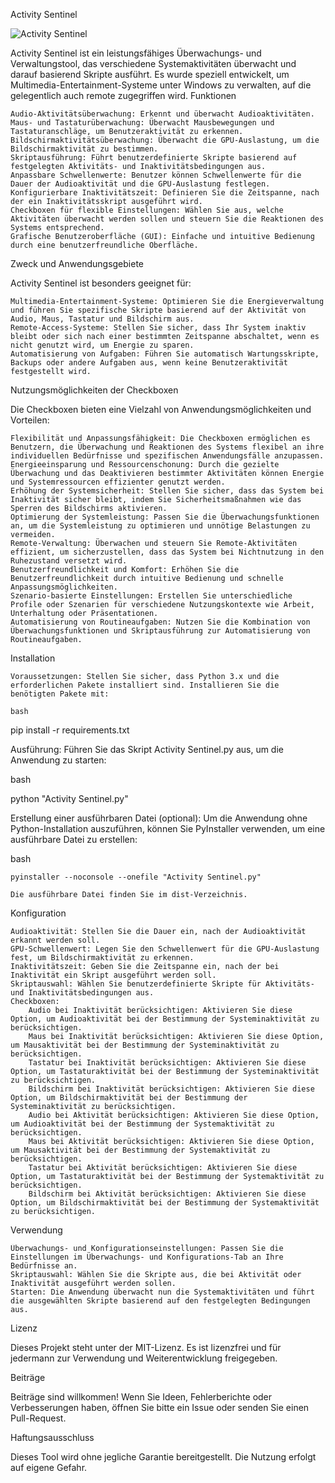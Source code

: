 Activity Sentinel

![Activity Sentinel](https://github.com/user-attachments/assets/bf86386d-b671-4868-bb8b-8309609ac455)

Activity Sentinel ist ein leistungsfähiges Überwachungs- und Verwaltungstool, das verschiedene Systemaktivitäten überwacht und darauf basierend Skripte ausführt. Es wurde speziell entwickelt, um Multimedia-Entertainment-Systeme unter Windows zu verwalten, auf die gelegentlich auch remote zugegriffen wird.
Funktionen

    Audio-Aktivitätsüberwachung: Erkennt und überwacht Audioaktivitäten.
    Maus- und Tastaturüberwachung: Überwacht Mausbewegungen und Tastaturanschläge, um Benutzeraktivität zu erkennen.
    Bildschirmaktivitätsüberwachung: Überwacht die GPU-Auslastung, um die Bildschirmaktivität zu bestimmen.
    Skriptausführung: Führt benutzerdefinierte Skripte basierend auf festgelegten Aktivitäts- und Inaktivitätsbedingungen aus.
    Anpassbare Schwellenwerte: Benutzer können Schwellenwerte für die Dauer der Audioaktivität und die GPU-Auslastung festlegen.
    Konfigurierbare Inaktivitätszeit: Definieren Sie die Zeitspanne, nach der ein Inaktivitätsskript ausgeführt wird.
    Checkboxen für flexible Einstellungen: Wählen Sie aus, welche Aktivitäten überwacht werden sollen und steuern Sie die Reaktionen des Systems entsprechend.
    Grafische Benutzeroberfläche (GUI): Einfache und intuitive Bedienung durch eine benutzerfreundliche Oberfläche.

Zweck und Anwendungsgebiete

Activity Sentinel ist besonders geeignet für:

    Multimedia-Entertainment-Systeme: Optimieren Sie die Energieverwaltung und führen Sie spezifische Skripte basierend auf der Aktivität von Audio, Maus, Tastatur und Bildschirm aus.
    Remote-Access-Systeme: Stellen Sie sicher, dass Ihr System inaktiv bleibt oder sich nach einer bestimmten Zeitspanne abschaltet, wenn es nicht genutzt wird, um Energie zu sparen.
    Automatisierung von Aufgaben: Führen Sie automatisch Wartungsskripte, Backups oder andere Aufgaben aus, wenn keine Benutzeraktivität festgestellt wird.

Nutzungsmöglichkeiten der Checkboxen

Die Checkboxen bieten eine Vielzahl von Anwendungsmöglichkeiten und Vorteilen:

    Flexibilität und Anpassungsfähigkeit: Die Checkboxen ermöglichen es Benutzern, die Überwachung und Reaktionen des Systems flexibel an ihre individuellen Bedürfnisse und spezifischen Anwendungsfälle anzupassen.
    Energieeinsparung und Ressourcenschonung: Durch die gezielte Überwachung und das Deaktivieren bestimmter Aktivitäten können Energie und Systemressourcen effizienter genutzt werden.
    Erhöhung der Systemsicherheit: Stellen Sie sicher, dass das System bei Inaktivität sicher bleibt, indem Sie Sicherheitsmaßnahmen wie das Sperren des Bildschirms aktivieren.
    Optimierung der Systemleistung: Passen Sie die Überwachungsfunktionen an, um die Systemleistung zu optimieren und unnötige Belastungen zu vermeiden.
    Remote-Verwaltung: Überwachen und steuern Sie Remote-Aktivitäten effizient, um sicherzustellen, dass das System bei Nichtnutzung in den Ruhezustand versetzt wird.
    Benutzerfreundlichkeit und Komfort: Erhöhen Sie die Benutzerfreundlichkeit durch intuitive Bedienung und schnelle Anpassungsmöglichkeiten.
    Szenario-basierte Einstellungen: Erstellen Sie unterschiedliche Profile oder Szenarien für verschiedene Nutzungskontexte wie Arbeit, Unterhaltung oder Präsentationen.
    Automatisierung von Routineaufgaben: Nutzen Sie die Kombination von Überwachungsfunktionen und Skriptausführung zur Automatisierung von Routineaufgaben.

Installation

    Voraussetzungen: Stellen Sie sicher, dass Python 3.x und die erforderlichen Pakete installiert sind. Installieren Sie die benötigten Pakete mit:

    bash

pip install -r requirements.txt

Ausführung: Führen Sie das Skript Activity Sentinel.py aus, um die Anwendung zu starten:

bash

python "Activity Sentinel.py"

Erstellung einer ausführbaren Datei (optional): Um die Anwendung ohne Python-Installation auszuführen, können Sie PyInstaller verwenden, um eine ausführbare Datei zu erstellen:

bash

    pyinstaller --noconsole --onefile "Activity Sentinel.py"

    Die ausführbare Datei finden Sie im dist-Verzeichnis.

Konfiguration

    Audioaktivität: Stellen Sie die Dauer ein, nach der Audioaktivität erkannt werden soll.
    GPU-Schwellenwert: Legen Sie den Schwellenwert für die GPU-Auslastung fest, um Bildschirmaktivität zu erkennen.
    Inaktivitätszeit: Geben Sie die Zeitspanne ein, nach der bei Inaktivität ein Skript ausgeführt werden soll.
    Skriptauswahl: Wählen Sie benutzerdefinierte Skripte für Aktivitäts- und Inaktivitätsbedingungen aus.
    Checkboxen:
        Audio bei Inaktivität berücksichtigen: Aktivieren Sie diese Option, um Audioaktivität bei der Bestimmung der Systeminaktivität zu berücksichtigen.
        Maus bei Inaktivität berücksichtigen: Aktivieren Sie diese Option, um Mausaktivität bei der Bestimmung der Systeminaktivität zu berücksichtigen.
        Tastatur bei Inaktivität berücksichtigen: Aktivieren Sie diese Option, um Tastaturaktivität bei der Bestimmung der Systeminaktivität zu berücksichtigen.
        Bildschirm bei Inaktivität berücksichtigen: Aktivieren Sie diese Option, um Bildschirmaktivität bei der Bestimmung der Systeminaktivität zu berücksichtigen.
        Audio bei Aktivität berücksichtigen: Aktivieren Sie diese Option, um Audioaktivität bei der Bestimmung der Systemaktivität zu berücksichtigen.
        Maus bei Aktivität berücksichtigen: Aktivieren Sie diese Option, um Mausaktivität bei der Bestimmung der Systemaktivität zu berücksichtigen.
        Tastatur bei Aktivität berücksichtigen: Aktivieren Sie diese Option, um Tastaturaktivität bei der Bestimmung der Systemaktivität zu berücksichtigen.
        Bildschirm bei Aktivität berücksichtigen: Aktivieren Sie diese Option, um Bildschirmaktivität bei der Bestimmung der Systemaktivität zu berücksichtigen.

Verwendung

    Überwachungs- und Konfigurationseinstellungen: Passen Sie die Einstellungen im Überwachungs- und Konfigurations-Tab an Ihre Bedürfnisse an.
    Skriptauswahl: Wählen Sie die Skripte aus, die bei Aktivität oder Inaktivität ausgeführt werden sollen.
    Starten: Die Anwendung überwacht nun die Systemaktivitäten und führt die ausgewählten Skripte basierend auf den festgelegten Bedingungen aus.

Lizenz

Dieses Projekt steht unter der MIT-Lizenz. Es ist lizenzfrei und für jedermann zur Verwendung und Weiterentwicklung freigegeben.

Beiträge

Beiträge sind willkommen! Wenn Sie Ideen, Fehlerberichte oder Verbesserungen haben, öffnen Sie bitte ein Issue oder senden Sie einen Pull-Request.

Haftungsausschluss

Dieses Tool wird ohne jegliche Garantie bereitgestellt. Die Nutzung erfolgt auf eigene Gefahr.